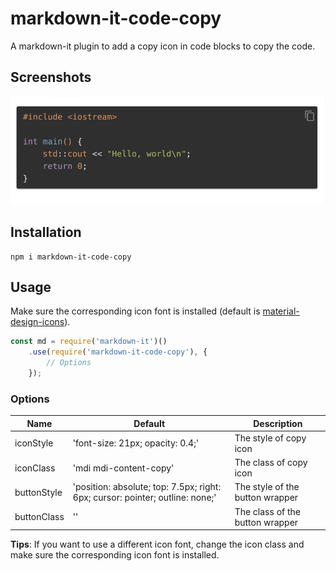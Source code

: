 # markdown-it-code-copy

A markdown-it plugin to add a copy icon in code blocks to copy the code.

## Screenshots

![Screenshot](screenshot.png)


## Installation

```
npm i markdown-it-code-copy
```


## Usage

Make sure the corresponding icon font is installed
(default is [material-design-icons](https://dev.materialdesignicons.com/getting-started/webfont)).

```js
const md = require('markdown-it')()
	.use(require('markdown-it-code-copy'), {
		// Options
	});
```

### Options

| Name      | Default                          | Description            |
| --------- | -------------------------------- | ---------------------- |
| iconStyle | 'font-size: 21px; opacity: 0.4;' | The style of copy icon |
| iconClass | 'mdi mdi-content-copy' | The class of copy icon |
| buttonStyle | 'position: absolute; top: 7.5px; right: 6px; cursor: pointer; outline: none;' | The style of the button wrapper |
| buttonClass | '' | The class of the button wrapper |

**Tips**:
If you want to use a different icon font,
change the icon class and make sure the corresponding icon font is installed.
